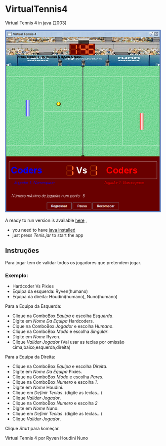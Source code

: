 # VirtualTennis4
Virtual Tennis 4 in java (2003)

![Preview](https://raw.githubusercontent.com/RuiVarela/VirtualTennis4/master/preview.png)

A ready to run version is available [here](https://github.com/RuiVarela/VirtualTennis4/blob/master/release.zip) ,
- you need to have [java installed](https://java.com/en/download/)
- just press *Tenis.jar* to start the app


## Instruções
Para jogar tem de validar todos os jogadores que pretendem jogar.

### Exemplo:
* Hardcoder Vs Pixies
* Equipa da esquerda: Ryven(humano)
* Equipa da direita: Houdini(humano), Nuno(humano)

Para a Equipa da Esquerda:
- Clique na ComboBox *Equipa* e escolha *Esquerda*.
- Digite em *Nome Da Equipa* Hardcoders.
- Cique na ComboBox *Jogador* e escolha *Humano*.
- Clique na ComboBox *Modo* e escolha *Singular*.
- Digite em *Nome* Ryven.
- Clique *Validar Jogador* (Vai usar as teclas por omissão cima,baixo,esquerda,direita)

Para a Equipa da Direita:
- Clique na ComboBox *Equipa* e escolha *Direita*.
- Digite em *Nome Da Equipa* Pixies.
- Clique na ComboBox *Modo* e escolha *Pares*.
- Clique na ComboBox *Numero* e escolha *1*.
- Digite em *Nome* Houdini.
- Clique em *Definir Teclas*. (digite as teclas...)
- Clique *Validar Jogador*.
- Clique na ComboBox *Numero* e escolha *2*
- Digite em *Nome* Nuno.
- Clique em *Definir Teclas*. (digite as teclas...)
- Clique *Validar Jogador*.

Clique *Start* para komeçar.

Virtual Tennis 4 por
Ryven
Houdini
Nuno

